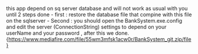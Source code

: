 this app depend on sq server database and will not work as usual with you until 2 steps done - first : restore the database file that compine with this file on the sqlserver - Second : you should open the 
BankSystem.exe.config and edit the server (ConnectionString) settings to depend on your userName and your password , after this we done.
{https://www.mediafire.com/file/55wm3mfsk1acw0r/BankSystem_git.zip/file}
